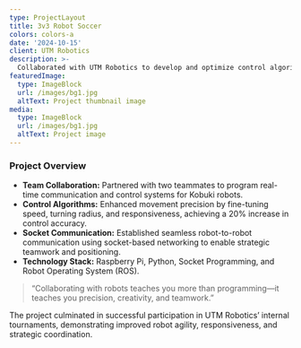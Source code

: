 ```yaml
---
type: ProjectLayout
title: 3v3 Robot Soccer
colors: colors-a
date: '2024-10-15'
client: UTM Robotics
description: >-
  Collaborated with UTM Robotics to develop and optimize control algorithms for Kobuki robots using Raspberry Pis and socket-based communication, enhancing gameplay performance for 3v3 soccer matches.
featuredImage:
  type: ImageBlock
  url: /images/bg1.jpg
  altText: Project thumbnail image
media:
  type: ImageBlock
  url: /images/bg1.jpg
  altText: Project image
---
```


### Project Overview
- **Team Collaboration:** Partnered with two teammates to program real-time communication and control systems for Kobuki robots.
- **Control Algorithms:** Enhanced movement precision by fine-tuning speed, turning radius, and responsiveness, achieving a 20% increase in control accuracy.
- **Socket Communication:** Established seamless robot-to-robot communication using socket-based networking to enable strategic teamwork and positioning.
- **Technology Stack:** Raspberry Pi, Python, Socket Programming, and Robot Operating System (ROS).

> “Collaborating with robots teaches you more than programming—it teaches you precision, creativity, and teamwork.”

The project culminated in successful participation in UTM Robotics’ internal tournaments, demonstrating improved robot agility, responsiveness, and strategic coordination.